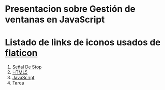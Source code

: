 # Presentacion sobre Gestión de ventanas en JavaScript


# Listado de links de iconos usados de [flaticon](https://www.flaticon.es/)
1. [Señal De Stop](https://www.flaticon.es/icono-gratis/senal-de-stop_1743240?term=stop&page=1&position=25&page=1&position=25&related_id=1743240&origin=search)
2. [HTML5](https://www.flaticon.es/icono-gratis/html5_226269?term=html5&page=1&position=8&page=1&position=8&related_id=226269&origin=search)
3. [JavaScript](https://www.flaticon.com/free-icon/js_541509?term=js&page=1&position=23&page=1&position=23&related_id=541509&origin=search)
4. [Tarea](https://www.flaticon.es/icono-gratis/tarea_2786777?term=tarea%20de%20programacion&page=1&position=3&page=1&position=3&related_id=2786777&origin=search)
